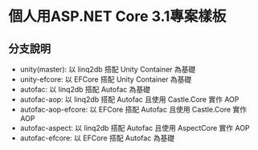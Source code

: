 個人用ASP.NET Core 3.1專案樣板
======

## 分支說明
* unity(master): 以 linq2db 搭配 Unity Container 為基礎
* unity-efcore: 以 EFCore 搭配 Unity Container 為基礎
* autofac: 以 linq2db 搭配 Autofac 為基礎
* autofac-aop: 以 linq2db 搭配 Autofac 且使用 Castle.Core 實作 AOP
* autofac-aop-efcore: 以 EFCore 搭配 Autofac 且使用 Castle.Core 實作 AOP
* autofac-aspect: 以 linq2db 搭配 Autofac 且使用 AspectCore 實作 AOP
* autofac-efcore: 以 EFCore 搭配 Autofac 為基礎
